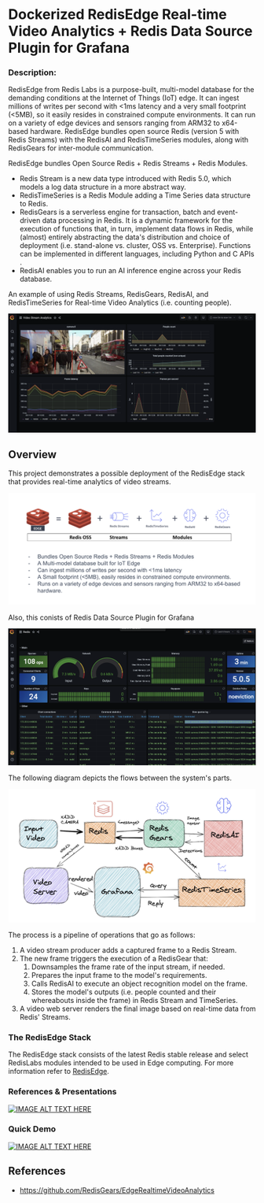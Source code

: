 
# Dockerized RedisEdge Real-time Video Analytics + Redis Data Source Plugin for Grafana 


### Description:

RedisEdge from Redis Labs is a purpose-built, multi-model database for the demanding conditions at the Internet of Things (IoT) edge. It can ingest millions of writes per second with <1ms latency and a very small footprint (<5MB), so it easily resides in constrained compute environments. It can run on a variety of edge devices and sensors ranging from ARM32 to x64-based hardware. RedisEdge bundles open source Redis (version 5 with Redis Streams) with the RedisAI and RedisTimeSeries modules, along with RedisGears for inter-module communication.

RedisEdge bundles Open Source Redis + Redis Streams + Redis Modules. 
- Redis Stream is a new data type introduced with Redis 5.0, which models a log data structure in a more abstract way.
- RedisTimeSeries is a Redis Module adding a Time Series data structure to Redis.
- RedisGears is a serverless engine for transaction, batch and event-driven data processing in Redis. It is a dynamic framework for the execution of functions that, in turn, implement data flows in Redis, while (almost) entirely abstracting the data's distribution and choice of deployment (i.e. stand-alone vs. cluster, OSS vs. Enterprise). Functions can be implemented in different languages, including Python and C APIs .
- RedisAI enables you to run an AI inference engine across your Redis database.


An example of using Redis Streams, RedisGears, RedisAI, and RedisTimeSeries for Real-time Video Analytics (i.e. counting people). 




![demo](https://github.com/collabnix/redisedge-grafana/blob/main/images/grafana_demo.png)

## Overview

This project demonstrates a possible deployment of the RedisEdge stack that provides real-time analytics of video streams.

![RediEdge Stack](images/redisedge_components.png)



Also, this conists of Redis Data Source Plugin for Grafana

![Grafana Dashboard](images/grafana_redis.png)


The following diagram depicts the flows between the system's parts.

![System diagram](images/redisedge.png)

The process is a pipeline of operations that go as follows:
1. A video stream producer adds a captured frame to a Redis Stream.
2. The new frame triggers the execution of a RedisGear that:
    1. Downsamples the frame rate of the input stream, if needed.
    2. Prepares the input frame to the model's requirements.
    3. Calls RedisAI to execute an object recognition model on the frame.
    4. Stores the model's outputs (i.e. people counted and their whereabouts inside the frame) in Redis Stream and TimeSeries.
3. A video web server renders the final image based on real-time data from Redis' Streams.



### The RedisEdge Stack

The RedisEdge stack consists of the latest Redis stable release and select RedisLabs modules intended to be used in Edge computing. For more information refer to [RedisEdge](https://github.com/RedisLabs/redis-edge-docker).




### References & Presentations

[![IMAGE ALT TEXT HERE](https://img.youtube.com/vi/n605eYJV_Y4/0.jpg)](https://www.youtube.com/watch?v=n605eYJV_Y4)


### Quick Demo

[![IMAGE ALT TEXT HERE](https://img.youtube.com/vi/7o_dvaY4gyU/0.jpg)](https://www.youtube.com/watch?v=7o_dvaY4gyU)

## References

- https://github.com/RedisGears/EdgeRealtimeVideoAnalytics

